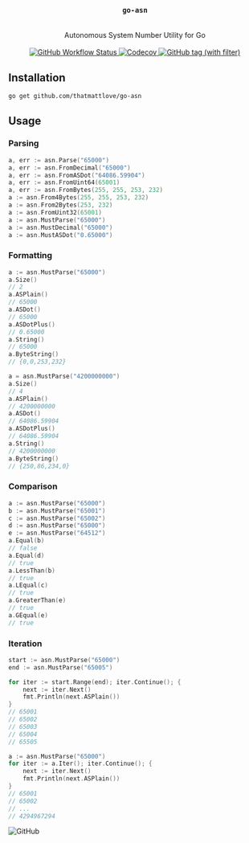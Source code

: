 <div align="center">
<h3>
    <code>go-asn</code>
</h3>
<br/>
Autonomous System Number Utility for Go
<br/>
<br/>
    <a href="https://github.com/thatmattlove/go-asn/actions/workflows/test.yml">
        <img alt="GitHub Workflow Status" src="https://img.shields.io/github/actions/workflow/status/thatmattlove/go-asn/test.yml?style=for-the-badge">
    </a>
    <a href="https://app.codecov.io/gh/thatmattlove/go-asn">
        <img alt="Codecov" src="https://img.shields.io/codecov/c/github/thatmattlove/go-asn?style=for-the-badge">
    </a>
    <a href="https://github.com/thatmattlove/go-asn/tags">
        <img alt="GitHub tag (with filter)" src="https://img.shields.io/github/v/tag/thatmattlove/go-asn?style=for-the-badge">
    </a>

</div>

## Installation

```console
go get github.com/thatmattlove/go-asn
```

## Usage

### Parsing

```go
a, err := asn.Parse("65000")
a, err := asn.FromDecimal("65000")
a, err := asn.FromASDot("64086.59904")
a, err := asn.FromUint64(65001)
a, err := asn.FromBytes(255, 255, 253, 232)
a := asn.From4Bytes(255, 255, 253, 232)
a := asn.From2Bytes(253, 232)
a := asn.FromUint32(65001)
a := asn.MustParse("65000")
a := asn.MustDecimal("65000")
a := asn.MustASDot("0.65000")
```

### Formatting

```go
a := asn.MustParse("65000")
a.Size()
// 2
a.ASPlain()
// 65000
a.ASDot()
// 65000
a.ASDotPlus()
// 0.65000
a.String()
// 65000
a.ByteString()
// {0,0,253,232}

a = asn.MustParse("4200000000")
a.Size()
// 4
a.ASPlain()
// 4200000000
a.ASDot()
// 64086.59904
a.ASDotPlus()
// 64086.59904
a.String()
// 4200000000
a.ByteString()
// {250,86,234,0}
```

### Comparison

```go
a := asn.MustParse("65000")
b := asn.MustParse("65001")
c := asn.MustParse("65002")
d := asn.MustParse("65000")
e := asn.MustParse("64512")
a.Equal(b)
// false
a.Equal(d)
// true
a.LessThan(b)
// true
a.LEqual(c)
// true
a.GreaterThan(e)
// true
a.GEqual(e)
// true
```

### Iteration

```go
start := asn.MustParse("65000")
end := asn.MustParse("65005")

for iter := start.Range(end); iter.Continue(); {
    next := iter.Next()
    fmt.Println(next.ASPlain())
}
// 65001
// 65002
// 65003
// 65004
// 65505

a := asn.MustParse("65000")
for iter := a.Iter(); iter.Continue(); {
    next := iter.Next()
    fmt.Println(next.ASPlain())
}
// 65001
// 65002
// ...
// 4294967294
```

![GitHub](https://img.shields.io/github/license/thatmattlove/go-asn?style=for-the-badge&color=black)